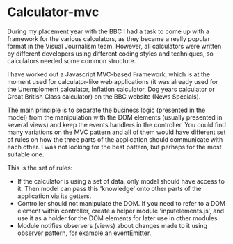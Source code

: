 Calculator-mvc
==============

During my placement year with the BBC I had a task to come up with a framework for the various calculators, 
as they became a really popular format in the Visual Journalism team. However, all calculators were
written by different developers using different coding styles and techniques, so calculators needed some common structure. 

I have worked out a Javascript MVC-based Framework, which is at the moment used for calculator-like web applications
(it was already used for the Unemploment calculator, Inflation calculator, Dog years calculator or Great British Class calculator) 
on the BBC website (News Specials). 

The main principle is to separate the business logic (presented in the model) from the manipulation with the DOM elements
(usually presented in several views) and keep the events handlers in the controller.
You could find many variations on the MVC pattern and all of them would have different set of rules
on how the three parts of the application should communicate with each other. 
I was not looking for the best pattern, but perhaps for the most suitable one.

This is the set of rules:

- If the calculator is using a set of data, only model should have access to it. Then model can pass this 'knowledge' onto other parts of the application via its getters.
- Controller should not manipulate the DOM. If you need to refer to a DOM element within controller, create a helper module 'inputelements.js',
  and use it as a holder for the DOM elements for later use in other modules
- Module notifies observers (views) about changes made to it using observer pattern, for example an eventEmitter. 

